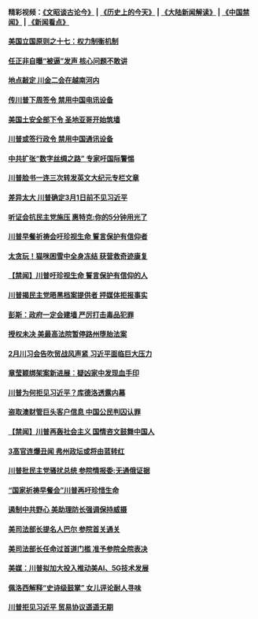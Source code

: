 #### 精彩视频：[《文昭谈古论今》](http://45.32.25.56/wenzhao) | [《历史上的今天》](http://45.32.25.56/today-in-history) | [《大陆新闻解读》](http://45.32.25.56/ntdtv-comedy) | [《中国禁闻》](http://45.32.25.56/ntdtv-news) | [《新闻看点》](http://45.32.25.56/news-insight) 

 #### [美国立国原则之十七：权力制衡机制](../pages/prog203/a102508088.md?t=02091231?t=02090931?t=02090659) 

#### [任正非自曝“被逼”发声  核心问题不敢讲](../pages/prog203/a102507948.md?t=02091231?t=02090931?t=02090659) 

#### [地点敲定 川金二会在越南河内](../pages/prog203/a102507941.md?t=02091231?t=02090931?t=02090659) 

#### [传川普下周签令 禁用中国电讯设备](../pages/prog203/a102507868.md?t=02091231?t=02090931?t=02090659) 

#### [美国土安全部下令 圣地亚哥开始筑墙](../pages/prog203/a102507861.md?t=02091231?t=02090931?t=02090659) 

#### [川普或签行政令 禁用中国通讯设备](../pages/prog203/a102507770.md?t=02091231?t=02090931?t=02090659) 

#### [中共扩张“数字丝绸之路” 专家吁国际警惕](../pages/prog203/a102507785.md?t=02091231?t=02090931?t=02090659) 

#### [川普脸书一连三次转发英文大纪元专栏文章](../pages/prog203/a102507765.md?t=02091231?t=02090931?t=02090659) 

#### [差异太大 川普确定3月1日前不见习近平](../pages/prog203/a102507743.md?t=02091231?t=02090931?t=02090659) 

#### [听证会抗民主党施压 惠特克:你的5分钟用光了](../pages/prog203/a102507688.md?t=02091231?t=02090931?t=02090659) 

#### [川普早餐祈祷会吁珍视生命 誓言保护有信仰者](../pages/prog203/a102507681.md?t=02091231?t=02090931?t=02090659) 

#### [太贪玩！猫咪困雪中全身冻结 获营救奇迹康复](../pages/prog203/a102507647.md?t=02091231?t=02090931?t=02090659) 

#### [【禁闻】川普吁珍视生命 誓言保护有信仰的人](../pages/prog203/a102507701.md?t=02091231?t=02090931?t=02090659) 

#### [川普揭民主党晤黑档案提供者 抨媒体拒报事实](../pages/prog203/a102507602.md?t=02091231?t=02090931?t=02090659) 

#### [彭斯：政府一定会建墙 严厉打击毒品犯罪](../pages/prog203/a102507554.md?t=02091231?t=02090931?t=02090659) 

#### [授权未决 美最高法院暂停路州堕胎法案](../pages/prog203/a102507547.md?t=02091231?t=02090931?t=02090659) 

#### [2月川习会告吹贸战风声紧 习近平面临巨大压力](../pages/prog203/a102507521.md?t=02091231?t=02090931?t=02090659) 

#### [章莹颖绑架案新进展︰疑凶家中发现血手印](../pages/prog203/a102507282.md?t=02091231?t=02090931?t=02090659) 

#### [川普为何拒见习近平？库德洛透露内幕](../pages/prog203/a102507187.md?t=02091231?t=02090931?t=02090659) 

#### [盗取澳财管巨头客户信息 中国公民判囚认罪](../pages/prog203/a102507084.md?t=02091231?t=02090931?t=02090659) 

#### [【禁闻】川普再轰社会主义 国情咨文鼓舞中国人](../pages/prog203/a102507077.md?t=02091231?t=02090931?t=02090659) 

#### [3高官连爆丑闻 弗州政坛或将由蓝转红](../pages/prog203/a102506962.md?t=02091231?t=02090931?t=02090659) 

#### [川普批民主党骚扰总统 参院情报委:无通俄证据](../pages/prog203/a102507035.md?t=02091231?t=02090931?t=02090659) 

#### [“国家祈祷早餐会”川普再吁珍惜生命](../pages/prog203/a102507041.md?t=02091231?t=02090931?t=02090659) 

#### [遏制中共野心 美助理防长强调保持威摄](../pages/prog203/a102507015.md?t=02091231?t=02090931?t=02090659) 

#### [美司法部长提名人巴尔 参院首关通关](../pages/prog203/a102506997.md?t=02091231?t=02090931?t=02090659) 

#### [美司法部长任命过首道门槛 准予参院全院表决](../pages/prog203/a102506893.md?t=02091231?t=02090931?t=02090659) 

#### [美媒：川普拟加大投入推动美AI、5G技术发展](../pages/prog203/a102506873.md?t=02091231?t=02090931?t=02090659) 

#### [佩洛西解释“史诗级鼓掌” 女儿评论耐人寻味](../pages/prog203/a102506762.md?t=02091231?t=02090931?t=02090659) 

#### [川普拒见习近平 贸易协议遥遥无期](../pages/prog203/a102506831.md?t=02091231?t=02090931?t=02090659) 

